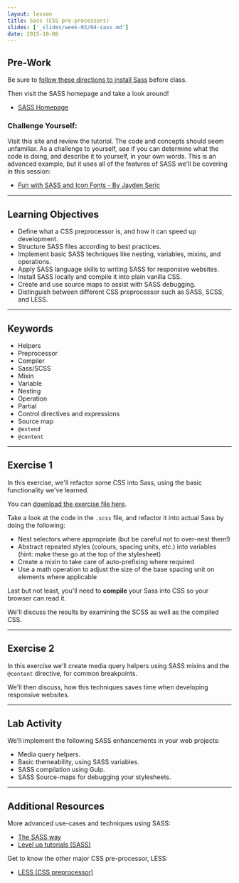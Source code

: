 ```yaml
---
layout: lesson
title: Sass (CSS pre-processors)
slides: ['_slides/week-03/04-sass.md']
date: 2015-10-08
---
```


## Pre-Work

Be sure to [follow these directions to install Sass](http://sass-lang.com/install) before class.

Then visit the SASS homepage and take a look around!

- [SASS Homepage](http://sass-lang.com/guide)

### Challenge Yourself:

Visit this site and review the tutorial. The code and concepts should seem unfamiliar. As a challenge to yourself, see if you can determine what the code is doing, and describe it to yourself, in your own words. This is an advanced example, but it uses all of the features of SASS we'll be covering in this session:

- [Fun with SASS and Icon Fonts - By Jayden Seric](http://jaydenseric.com/blog/fun-with-sass-and-font-icons)

---

## Learning Objectives

- Define what a CSS preprocessor is, and how it can speed up development.
- Structure SASS files according to best practices.
- Implement basic SASS techniques like nesting, variables, mixins, and operations.
- Apply SASS language skills to writing SASS for responsive websites.
- Install SASS locally and compile it into plain vanilla CSS.
- Create and use source maps to assist with SASS debugging.
- Distinguish between different CSS preprocessor such as SASS, SCSS, and LESS.

---

## Keywords

- Helpers
- Preprocessor
- Compiler
- Sass/SCSS
- Mixin
- Variable
- Nesting
- Operation
- Partial
- Control directives and expressions
- Source map
- `@extend`
- `@content`

---

## Exercise 1

In this exercise, we'll refactor some CSS into Sass, using the basic functionality we've learned.

You can [download the exercise file here](/public/files/exercises/sass-e1.zip).

Take a look at the code in the `.scss` file, and refactor it into actual Sass by doing the following:

- Nest selectors where appropriate (but be careful not to over-nest them!)
- Abstract repeated styles (colours, spacing units, etc.) into variables (hint: make these go at the top of the stylesheet)
- Create a mixin to take care of auto-prefixing where required
- Use a math operation to adjust the size of the base spacing unit on elements where applicable

Last but not least, you'll need to **compile** your Sass into CSS so your browser can read it.

We'll discuss the results by examining the SCSS as well as the compiled CSS.

---

## Exercise 2

In this exercise we'll create media query helpers using SASS mixins and the `@content` directive, for common breakpoints.

We'll then discuss, how this techniques saves time when developing responsive websites.

---

## Lab Activity

We’ll implement the following SASS enhancements in your web projects:

- Media query helpers.
- Basic themeability, using SASS variables.
- SASS compilation using Gulp.
- SASS Source-maps for debugging your stylesheets.

---

## Additional Resources

More advanced use-cases and techniques using SASS:

- [The SASS way](http://thesassway.com/)
- [Level up tutorials (SASS)](http://leveluptuts.com/tutorials/sass-tutorials)

Get to know the other major CSS pre-processor, LESS:

- [LESS (CSS preprocessor) ](http://lesscss.org/)
